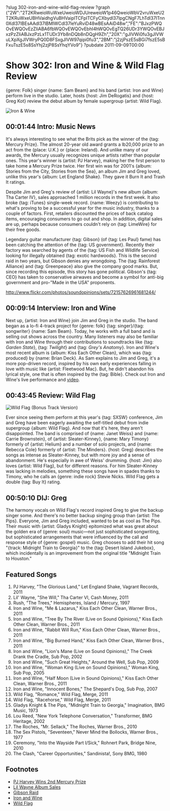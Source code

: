?slug 302-iron-and-wine-wild-flag-review
?graph {"2W":"2T2KRweioWuWxeUweioWDJUreweioW1p46QweioWbV2vruWxeU2T2KRuWxeUBHVaidhgVuBHVaiplTCFplTCFyCXbydl37IpgCNgF7LhTdl37ITnn0Xdl37IBEsAAdl37IBMlWCdl37IeYuRviD48wBEsAAiD48w","FE":"BJxzPWQOvEWQOvEzZIiABA6fbWQOvEWQOvEbhI4hWQOvEgTQ26UDr3YWQOvEBJxzPzZIiABJxzPzLx1TUDr3Yb8nDQb8nDQgH9Zh","20X":"gJIVWi0fu3gJIVWuLXpXgJIVWryPQ0D8FSxgJIVW97qipi0fu3","2BM":"j2zjPszE5sBGi7fszE5sBFxuTszE5s8SsYhj2zjP8SsYhqYVo9"}
?pubdate 2011-09-09T00:00
# Show 302: Iron and Wine & Wild Flag Review
{genre: Folk} singer {name: Sam Beam} and his band {artist: Iron and Wine} perform live in the studio. Later, hosts {host: Jim DeRogatis} and {host: Greg Kot} review the debut album by female supergroup {artist: Wild Flag}.

![Iron & Wine](https://static.soundopinions.org/images/2011/ironwine.jpg)


## 00:01:44 Intro: Music News
It's always interesting to see what the Brits pick as the winner of the {tag: Mercury Prize}. The almost 20-year old award grants a lb20,000 prize to an act from the {place: U.K.} or {place: Ireland}. And unlike many of our awards, the Mercury usually recognizes unique artists rather than popular ones. This year's winner is {artist: PJ Harvey}, making her the first person to take home a Mercury Prize twice. Her first win was for 2001's {album: Stories from the City, Stories from the Sea}, an album Jim and Greg loved, unlike this year's {album: Let England Shake}. They gave it Burn It and Trash It ratings.

Despite Jim and Greg's review of {artist: Lil Wayne}'s new album {album: Tha Carter IV}, sales approached 1 million records in the first week. It also broke {tag: iTunes} single-week record. {name: Weezy} is contributing to what's proving to be a successful year for the music industry, thanks to a couple of factors. First, retailers discounted the prices of back catalog items, encouraging consumers to go out and shop. In addition, digital sales are up, perhaps because consumers couldn't rely on {tag: LimeWire} for their free goods.

Legendary guitar manufacturer {tag: Gibson} (of {tag: Les Paul} fame) has been catching the attention of the {tag: US government}. Recently their factory was searched by agents of the {tag: US Fish and Wildlife Service} looking for illegally obtained {tag: exotic hardwoods}. This is the second raid in two years, but Gibson denies any wrongdoing. The {tag: Rainforest Alliance} and {tag: Greenpeace} also give the company good marks. But, since recording this episode, this story has gone political. Gibson's {tag: CEO} has taken to conservative airwaves and become a symbol for anti-big government and pro-"Made in the USA" proponents.

http://www.flickr.com/photos/soundopinions/sets/72157626961681244/

## 00:09:14 Interview: Iron and Wine
Next up, {artist: Iron and Wine} join Jim and Greg in the studio. The band began as a lo-fi 4-track project for {genre: folk} {tag: singer}/{tag: songwriter} {name: Sam Beam}. Today, he works with a full band and is selling out shows across the country. Many listeners may also be familiar with Iron and Wine through their contributions to soundtracks like {tag: *Garden State*}, {tag: *Twilight*} and {tag: *Grey's Anatomy*}. Iron and Wine's most recent album is {album: Kiss Each Other Clean}, which was {tag: produced} by {name: Brian Deck}. As Sam explains to Jim and Greg, it's a more pop-driven record, inspired by his own early experiences falling in love with music like {artist: Fleetwood Mac}. But, he didn't abandon his lyrical style, one that is often inspired by the {tag: Bible}. Check out Iron and Wine's live performance and [video](https://vimeo.com/groups/205284).

## 00:43:45 Review: Wild Flag
![Wild Flag (Bonus Track Version)](https://static.soundopinions.org/assets/302/20X0.jpg)

Ever since seeing them perform at this year's {tag: SXSW} conference, Jim and Greg have been eagerly awaiting the self-titled debut from indie supergroup {album: Wild Flag}. And now that it's here, they aren't disappointed. The band is comprised of {name: Janet Weiss} and {name: Carrie Brownstein}, of {artist: Sleater-Kinney}, {name: Mary Timony} formerly of {artist: Helium} and a number of solo projects, and {name: Rebecca Cole} formerly of {artist: The Minders}. {host: Greg} describes the songs as intense as Sleater-Kinney, but with more joy and a sense of abandonment. He's especially in awe of Weiss' drumming. {host: Jim} also loves {artist: Wild Flag}, but for different reasons. For him Sleater-Kinney was lacking in melodies, something these songs have in spades thanks to Timony, who he calls an {genre: indie rock} Stevie Nicks. Wild Flag gets a double {tag: Buy It} rating.

## 00:50:10 DIJ: Greg
The harmony vocals on Wild Flag's record inspired Greg to give the backup singer some. And there's no better backup singing group than {artist: The Pips}. Everyone, Jim and Greg included, wanted to be as cool as The Pips. Their music with {artist: Gladys Knight} epitomized what was great about the golden era of {genre: soul} music—not just sophisticated songwriting, but sophisticated arrangements that were influenced by the call and response style of {genre: gospel} music. Greg chooses to add their hit song "{track: Midnight Train to Georgia}" to the {tag: Desert Island Jukebox}, which incidentally is an improvement from the original title "Midnight Train to Houston."

## Featured Songs
1. PJ Harvey, "The Glorious Land," Let England Shake, Vagrant Records, 2011
2. Lil' Wayne, "She Will," Tha Carter VI, Cash Money, 2011
3. Rush, "The Trees," Hemispheres, Island / Mercury, 1997
4. Iron and Wine, "Me & Lazarus," Kiss Each Other Clean, Warner Bros., 2011
5. Iron and Wine, "Tree By The River (Live on Sound Opinions)," Kiss Each Other Clean, Warner Bros., 2011
6. Iron and Wine, "Rabbit Will Run," Kiss Each Other Clean, Warner Bros., 2011
7. Iron and Wine, "Big Burned Hand," Kiss Each Other Clean, Warner Bros., 2011
8. Iron and Wine, "Lion's Mane (Live on Sound Opinions)," The Creek Drank the Cradle, Sub Pop, 2002
9. Iron and Wine, "Such Great Heights," Around the Well, Sub Pop, 2009
10. Iron and Wine, "Woman King (Live on Sound Opinions)," Woman King, Sub Pop, 2005
11. Iron and Wine, "Half Moon (Live in Sound Opinions)," Kiss Each Other Clean, Warner Bros., 2011
12. Iron and Wine, "Innocent Bones," The Shepard's Dog, Sub Pop, 2007
13. Wild Flag, "Romance," Wild Flag, Merge, 2011
14. Wild Flag, "Racehorse," Wild Flag, Merge, 2011
15. Gladys Knight & The Pips, "Midnight Train to Georgia," Imagination, BMG Music, 1973
16. Lou Reed, "New York Telephone Conversation," Transformer, BMG Heritage, 2002
17. The Roches, "Mr. Sellack," The Roches, Warner Bros., 2010
18. The Sex Pistols, "Seventeen," Never Mind the Bollocks, Warner Bros., 1977
19. Ceremony, "Into the Wayside Part I/Sick," Rohnert Park, Bridge Nine, 2010
20. The Clash, "Career Opportunities," Sandinista!, Sony BMG, 1980

## Footnotes
- [PJ Harvey Wins 2nd Mercury Prize](http://www.bbc.com/news/entertainment-arts-14815129)
- [Lil Wayne Album Sales](http://artsbeat.blogs.nytimes.com/2011/09/07/big-sales-for-lil-waynes-new-album/?_r=0)
- [Gibson Raid](http://www.wsj.com/articles/SB10001424053111903895904576542942027859286)
- [Iron and Wine](http://www.ironandwine.com/)
- [Wild Flag](https://www.mergerecords.com/wild-flag)
